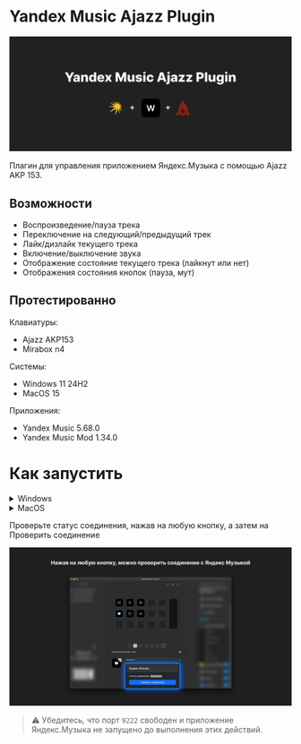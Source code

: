 # Yandex Music Ajazz Plugin
![Yandex Music Ajazz](static/git1.jpg)

Плагин для управления приложением Яндекс.Музыка с помощью Ajazz AKP 153.

## Возможности

- Воспроизведение/пауза трека
- Переключение на следующий/предыдущий трек
- Лайк/дизлайк текущего трека
- Включение/выключение звука
- Отображение состояние текущего трека (лайкнут или нет)
- Отображения состояния кнопок (пауза, мут)

## Протестированно

Клавиатуры:
- Ajazz AKP153
- Mirabox n4

Системы:
- Windows 11 24H2
- MacOS 15

Приложения:
- Yandex Music 5.68.0
- Yandex Music Mod 1.34.0

# Как запустить

<details>
<summary>Windows</summary>

1. Скачайте релиз и распакуйте папку по пути 
  ```
C:\Users\USERNAME\AppData\Roaming\HotSpot\StreamDock\plugins
  ```
![Yandex Music Ajazz](static/git-win-1.jpg)

2. Создайте ярлык Яндекс музыки и в параметрах укажите 
  ```
--remote-debugging-port=9222
  ```
![Yandex Music Ajazz](static/git-win-2.jpg)

3. Запустите ярлык, откройте Ajazz и настройте кнопки

![Yandex Music Ajazz](static/git-settings.jpg)
</details>

<details>
<summary>MacOS</summary>

1. Скачайте релиз и распакуйте папку по пути 
  ```
Библиотека - Application Support - HotSpot - StreamDock - plugins
  ```

![Yandex Music Ajazz](static/git-mac-1.jpg)

2. Откройте терминал и запустите Яндекс Музыку через команду 
  ```
open -a /Applications/Яндекс\ Музыка.app --args --remote-debugging-port=9222
  ```
![Yandex Music Ajazz](static/git-mac-2.jpg)

3. Откройте Ajazz и настройте кнопки

![Yandex Music Ajazz](static/git-settings.jpg)
</details>

Проверьте статус соединения, нажав на любую кнопку, а затем на Проверить соединение

![Yandex Music Ajazz](static/git-status.jpg)

> ⚠️ Убедитесь, что порт `9222` свободен и приложение Яндекс.Музыка не запущено до выполнения этих действий.